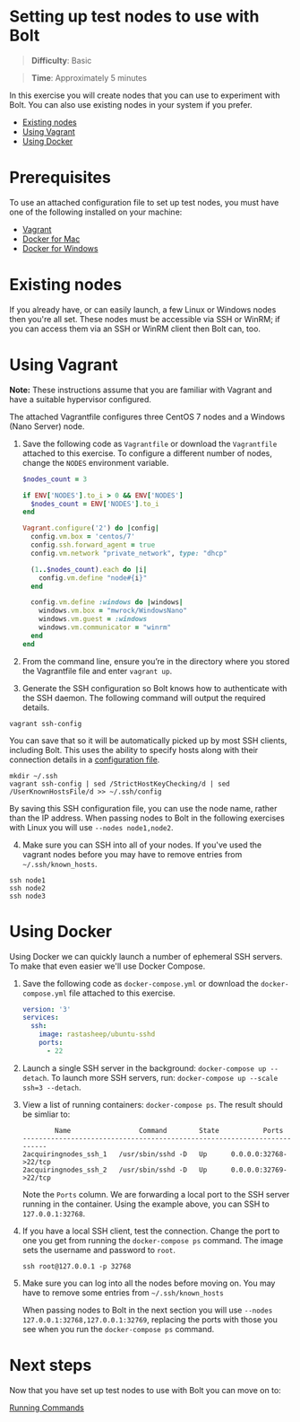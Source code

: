 # Setting up test nodes to use with Bolt

> **Difficulty**: Basic

> **Time**: Approximately 5 minutes

In this exercise you will create nodes that you can use to experiment with Bolt. You can also use existing nodes in your system if you prefer. 

- [Existing nodes](#existing-nodes)
- [Using Vagrant](#using-vagrant)
- [Using Docker](#using-docker)

# Prerequisites
To use an attached configuration file to set up test nodes, you must have one of the following installed on your machine: 

- [Vagrant](https://www.vagrantup.com/) 
- [Docker for Mac](https://www.docker.com/docker-mac) 
- [Docker for Windows](https://www.docker.com/docker-windows) 

# Existing nodes

If you already have, or can easily launch, a few Linux or Windows nodes then you're all set. These nodes must be accessible via SSH or WinRM; if you can  access them via an SSH or WinRM client then Bolt can, too.

# Using Vagrant
**Note:** These instructions assume that you are familiar with Vagrant and have a suitable hypervisor configured.

The attached Vagrantfile configures three CentOS 7 nodes and a Windows (Nano Server) node.



1. Save the following code as `Vagrantfile` or download the `Vagrantfile` attached to this exercise. To configure a different number of nodes, change the `NODES` environment variable.


    ```ruby
    $nodes_count = 3
    
    if ENV['NODES'].to_i > 0 && ENV['NODES']
      $nodes_count = ENV['NODES'].to_i
    end
    
    Vagrant.configure('2') do |config|
      config.vm.box = 'centos/7'
      config.ssh.forward_agent = true
      config.vm.network "private_network", type: "dhcp"
    
      (1..$nodes_count).each do |i|
        config.vm.define "node#{i}"
      end
    
      config.vm.define :windows do |windows|
        windows.vm.box = "mwrock/WindowsNano"
        windows.vm.guest = :windows
        windows.vm.communicator = "winrm"
      end
    end
    ```
2. From the command line, ensure you’re in the directory where you stored the Vagrantfile file and enter `vagrant up`.

3. Generate the SSH configuration so Bolt knows how to authenticate with the SSH daemon. The following command will output the required details.

```
vagrant ssh-config
```

You can save that so it will be automatically picked up by most SSH clients, including Bolt. This uses the ability to specify hosts along with their connection details in a [configuration file](https://linux.die.net/man/5/ssh_config).

```
mkdir ~/.ssh
vagrant ssh-config | sed /StrictHostKeyChecking/d | sed /UserKnownHostsFile/d >> ~/.ssh/config
```

By saving this SSH configuration file, you can use the node name, rather than the IP address. When passing nodes to Bolt in the following exercises with Linux you will use `--nodes node1,node2`.

4. Make sure you can SSH into all of your nodes. If you've used the vagrant nodes before you may have to remove entries from `~/.ssh/known_hosts`.

```
ssh node1
ssh node2
ssh node3
```


# Using Docker
Using Docker we can quickly launch a number of ephemeral SSH servers. To make that even easier we'll use Docker Compose. 

1. Save the following code as `docker-compose.yml` or download the `docker-compose.yml` file attached to this exercise.

    ```yaml
    version: '3'
    services:
      ssh:
        image: rastasheep/ubuntu-sshd
        ports:
          - 22
    ```

2. Launch a single SSH server in the background: `docker-compose up --detach`. To launch more SSH servers, run:  `docker-compose up --scale ssh=3 --detach`.

3. View a list of running containers: `docker-compose ps`. The result should be simliar to:  
    ```
            Name                 Command        State           Ports
    -------------------------------------------------------------------------
    2acquiringnodes_ssh_1   /usr/sbin/sshd -D   Up      0.0.0.0:32768->22/tcp
    2acquiringnodes_ssh_2   /usr/sbin/sshd -D   Up      0.0.0.0:32769->22/tcp
    ```
    
    Note the `Ports` column. We are forwarding a local port to the SSH server running in the container. Using the example above, you can SSH to `127.0.0.1:32768`.
    
4. If you have a local SSH client, test the connection. Change the port to one you get from running the `docker-compose ps` command. The image sets the username and password to `root`. 
    
    ```
    ssh root@127.0.0.1 -p 32768
    ```

5. Make sure you can log into all the nodes before moving on. You may have to remove some entries from `~/.ssh/known_hosts` 

    When passing nodes to Bolt in the next section you will use `--nodes 127.0.0.1:32768,127.0.0.1:32769`, replacing the ports with those you see when you run the `docker-compose ps` command.

# Next steps

Now that you have set up test nodes to use with Bolt you can move on to:

[Running Commands](../3-running-commands)
